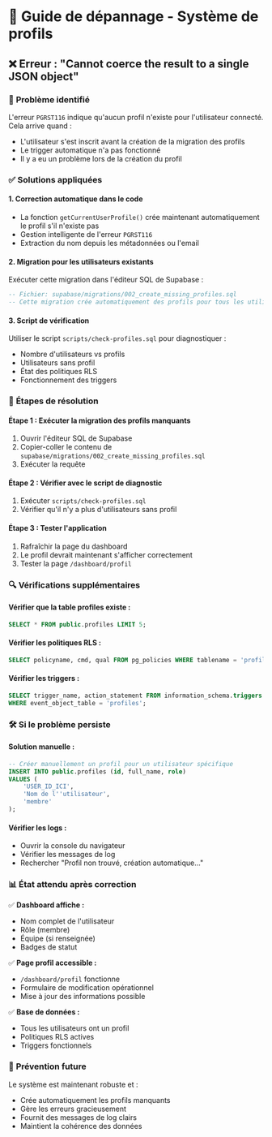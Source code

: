 # 🔧 Guide de dépannage - Système de profils

## ❌ Erreur : "Cannot coerce the result to a single JSON object"

### 🎯 **Problème identifié**
L'erreur `PGRST116` indique qu'aucun profil n'existe pour l'utilisateur connecté. Cela arrive quand :
- L'utilisateur s'est inscrit avant la création de la migration des profils
- Le trigger automatique n'a pas fonctionné
- Il y a eu un problème lors de la création du profil

### ✅ **Solutions appliquées**

#### 1. **Correction automatique dans le code**
- La fonction `getCurrentUserProfile()` crée maintenant automatiquement le profil s'il n'existe pas
- Gestion intelligente de l'erreur `PGRST116`
- Extraction du nom depuis les métadonnées ou l'email

#### 2. **Migration pour les utilisateurs existants**
Exécuter cette migration dans l'éditeur SQL de Supabase :
```sql
-- Fichier: supabase/migrations/002_create_missing_profiles.sql
-- Cette migration crée automatiquement des profils pour tous les utilisateurs existants
```

#### 3. **Script de vérification**
Utiliser le script `scripts/check-profiles.sql` pour diagnostiquer :
- Nombre d'utilisateurs vs profils
- Utilisateurs sans profil
- État des politiques RLS
- Fonctionnement des triggers

### 🚀 **Étapes de résolution**

#### **Étape 1 : Exécuter la migration des profils manquants**
1. Ouvrir l'éditeur SQL de Supabase
2. Copier-coller le contenu de `supabase/migrations/002_create_missing_profiles.sql`
3. Exécuter la requête

#### **Étape 2 : Vérifier avec le script de diagnostic**
1. Exécuter `scripts/check-profiles.sql`
2. Vérifier qu'il n'y a plus d'utilisateurs sans profil

#### **Étape 3 : Tester l'application**
1. Rafraîchir la page du dashboard
2. Le profil devrait maintenant s'afficher correctement
3. Tester la page `/dashboard/profil`

### 🔍 **Vérifications supplémentaires**

#### **Vérifier que la table profiles existe :**
```sql
SELECT * FROM public.profiles LIMIT 5;
```

#### **Vérifier les politiques RLS :**
```sql
SELECT policyname, cmd, qual FROM pg_policies WHERE tablename = 'profiles';
```

#### **Vérifier les triggers :**
```sql
SELECT trigger_name, action_statement FROM information_schema.triggers 
WHERE event_object_table = 'profiles';
```

### 🛠️ **Si le problème persiste**

#### **Solution manuelle :**
```sql
-- Créer manuellement un profil pour un utilisateur spécifique
INSERT INTO public.profiles (id, full_name, role)
VALUES (
    'USER_ID_ICI', 
    'Nom de l''utilisateur', 
    'membre'
);
```

#### **Vérifier les logs :**
- Ouvrir la console du navigateur
- Vérifier les messages de log
- Rechercher "Profil non trouvé, création automatique..."

### 📊 **État attendu après correction**

✅ **Dashboard affiche :**
- Nom complet de l'utilisateur
- Rôle (membre)
- Équipe (si renseignée)
- Badges de statut

✅ **Page profil accessible :**
- `/dashboard/profil` fonctionne
- Formulaire de modification opérationnel
- Mise à jour des informations possible

✅ **Base de données :**
- Tous les utilisateurs ont un profil
- Politiques RLS actives
- Triggers fonctionnels

### 🎯 **Prévention future**

Le système est maintenant robuste et :
- Crée automatiquement les profils manquants
- Gère les erreurs gracieusement
- Fournit des messages de log clairs
- Maintient la cohérence des données

